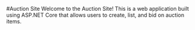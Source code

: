 #Auction Site
Welcome to the Auction Site! This is a web application built using ASP.NET Core that allows users to create, list, and bid on auction items.
